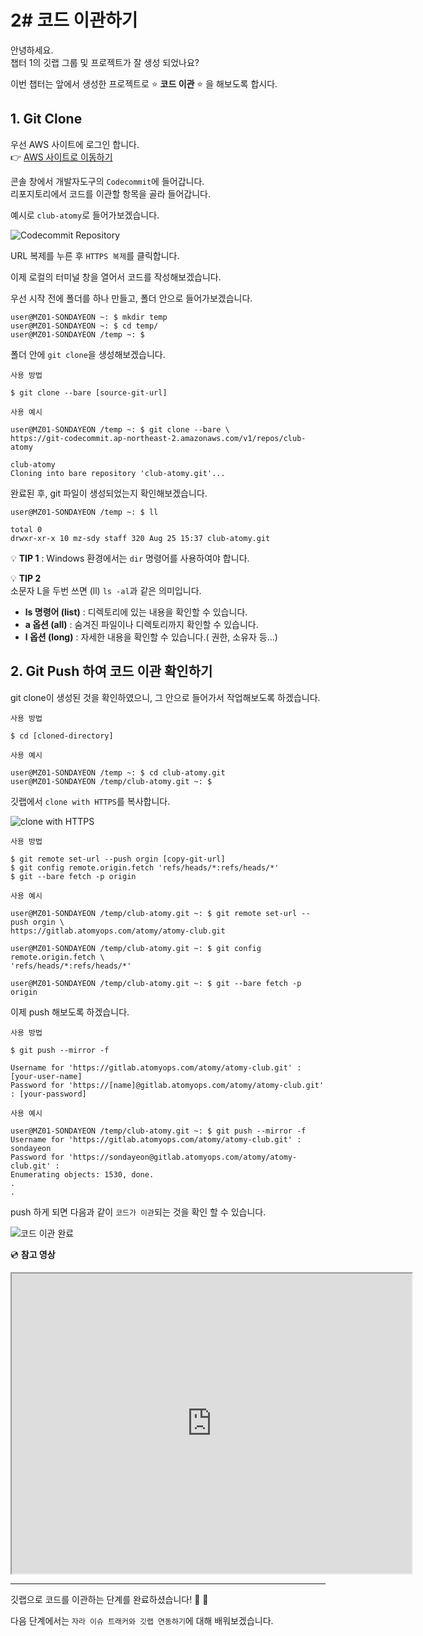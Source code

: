 # 2# 코드 이관하기

안녕하세요.  
챕터 1의 깃랩 그룹 및 프로젝트가 잘 생성 되었나요?

이번 챕터는 앞에서 생성한 프로젝트로 :star: **코드 이관** :star: 을 해보도록 합시다.


## 1. Git Clone 

우선 AWS 사이트에 로그인 합니다.    
:point_right: [AWS 사이트로 이동하기](https://aws.amazon.com/ko/)

콘솔 창에서 개발자도구의 `Codecommit`에 들어갑니다.    
리포지토리에서 코드를 이관할 항목을 골라 들어갑니다.

예시로 `club-atomy`로 들어가보겠습니다.

![Codecommit Repository](https://user-images.githubusercontent.com/54167990/65102741-041ac400-da07-11e9-818e-c64d108b6fd4.PNG)

URL 복제를 누른 후 `HTTPS 복제`를 클릭합니다.

이제 로컬의 터미널 창을 열어서 코드를 작성해보겠습니다.

우선 시작 전에 폴더를 하나 만들고, 폴더 안으로 들어가보겠습니다.

```
user@MZ01-SONDAYEON ~: $ mkdir temp
user@MZ01-SONDAYEON ~: $ cd temp/
user@MZ01-SONDAYEON /temp ~: $
```

폴더 안에 `git clone`을 생성해보겠습니다.

`사용 방법`

```
$ git clone --bare [source-git-url]
```

`사용 예시`
```
user@MZ01-SONDAYEON /temp ~: $ git clone --bare \
https://git-codecommit.ap-northeast-2.amazonaws.com/v1/repos/club-atomy

club-atomy
Cloning into bare repository 'club-atomy.git'...
```
완료된 후, git 파일이 생성되었는지 확인해보겠습니다.

```
user@MZ01-SONDAYEON /temp ~: $ ll

total 0
drwxr-xr-x 10 mz-sdy staff 320 Aug 25 15:37 club-atomy.git
```
:bulb: **TIP 1** : Windows 환경에서는 `dir` 명령어를 사용하여야 합니다.
 
:bulb: **TIP 2**      
소문자 L을 두번 쓰면 (ll) `ls -al`과 같은 의미입니다.  
- **ls 명령어 (list)** : 디렉토리에 있는 내용을 확인할 수 있습니다.   
- **a 옵션 (all)** : 숨겨진 파일이나 디렉토리까지 확인할 수 있습니다.   
- **l 옵션 (long)** : 자세한 내용을 확인할 수 있습니다.( 권한, 소유자 등...)   
 


## 2. Git Push 하여 코드 이관 확인하기

git clone이 생성된 것을 확인하였으니, 그 안으로 들어가서 작업해보도록 하겠습니다.

`사용 방법`
```
$ cd [cloned-directory]
```
`사용 예시`
```
user@MZ01-SONDAYEON /temp ~: $ cd club-atomy.git
user@MZ01-SONDAYEON /temp/club-atomy.git ~: $
```
깃랩에서 `clone with HTTPS`를 복사합니다.

![clone with HTTPS](https://user-images.githubusercontent.com/54167990/65120624-e3fbfc80-da28-11e9-9c30-6e27d6b3b6de.PNG)

`사용 방법`
```
$ git remote set-url --push orgin [copy-git-url]
$ git config remote.origin.fetch 'refs/heads/*:refs/heads/*'
$ git --bare fetch -p origin
```

`사용 예시`
```
user@MZ01-SONDAYEON /temp/club-atomy.git ~: $ git remote set-url --push orgin \
https://gitlab.atomyops.com/atomy/atomy-club.git
```
```
user@MZ01-SONDAYEON /temp/club-atomy.git ~: $ git config remote.origin.fetch \
'refs/heads/*:refs/heads/*'
```
```
user@MZ01-SONDAYEON /temp/club-atomy.git ~: $ git --bare fetch -p origin
```


이제 push 해보도록 하겠습니다.

`사용 방법`
```
$ git push --mirror -f 

Username for 'https://gitlab.atomyops.com/atomy/atomy-club.git' : [your-user-name]
Password for 'https://[name]@gitlab.atomyops.com/atomy/atomy-club.git' : [your-password]
```
`사용 예시`
```
user@MZ01-SONDAYEON /temp/club-atomy.git ~: $ git push --mirror -f 
Username for 'https://gitlab.atomyops.com/atomy/atomy-club.git' : sondayeon
Password for 'https://sondayeon@gitlab.atomyops.com/atomy/atomy-club.git' : 
Enumerating objects: 1530, done.
.
.
```

push 하게 되면 다음과 같이 `코드가 이관`되는 것을 확인 할 수 있습니다.

![코드 이관 완료](https://user-images.githubusercontent.com/54167990/65120634-e52d2980-da28-11e9-91a1-ef4c6c37e286.png)

:cd: **참고 영상**
<iframe src="https://drive.google.com/file/d/1bJPgj710-imWvvUiKMpZUV0BkdK72F2m/preview" width="640" height="480"></iframe>

---

깃랩으로 코드를 이관하는 단계를 완료하셨습니다!   :clap:  :clap:  

다음 단계에서는 `자라 이슈 트래커와 깃랩 연동하기`에 대해 배워보겠습니다.  
